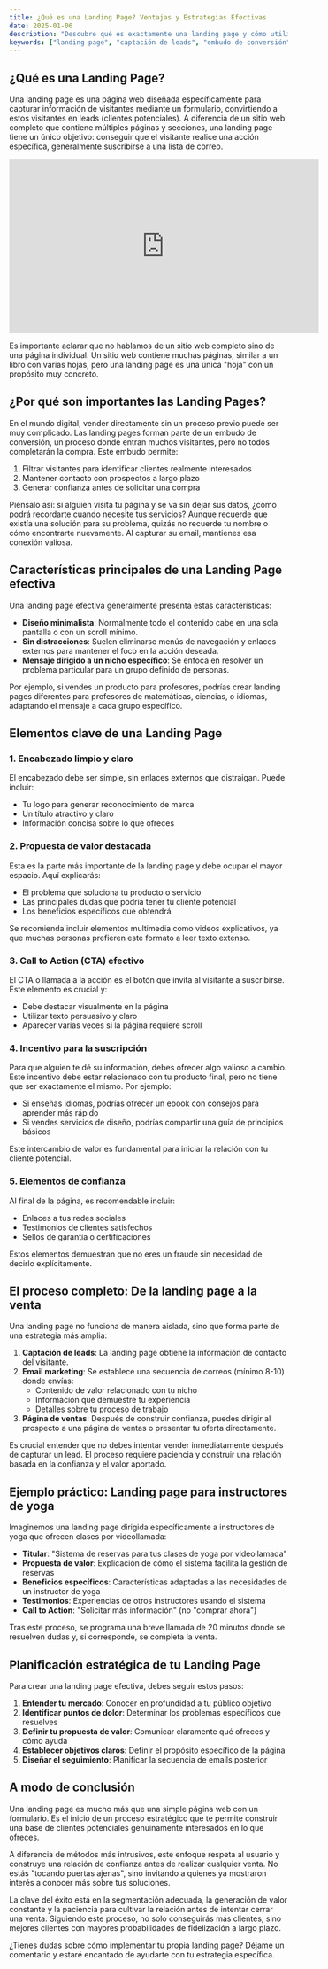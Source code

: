 ```yaml
---
title: ¿Qué es una Landing Page? Ventajas y Estrategias Efectivas
date: 2025-01-06
description: "Descubre qué es exactamente una landing page y cómo utilizarla para capturar clientes potenciales de manera efectiva. Analizamos los elementos clave que debe contener, estrategias para optimizar la conversión y el proceso completo desde la captación de leads hasta la venta final a través del email marketing."
keywords: ["landing page", "captación de leads", "embudo de conversión", "email marketing", "clientes potenciales", "call to action", "propuesta de valor", "formulario de captura", "confianza del cliente", "segmentación de audiencia"]
---
```





## ¿Qué es una Landing Page?

Una landing page es una página web diseñada específicamente para capturar información de visitantes mediante un formulario, convirtiendo a estos visitantes en leads (clientes potenciales). A diferencia de un sitio web completo que contiene múltiples páginas y secciones, una landing page tiene un único objetivo: conseguir que el visitante realice una acción específica, generalmente suscribirse a una lista de correo.

<iframe width="560" height="315" src="https://www.youtube.com/embed/w4mxUo55URY?si=nsZ6oYBkqW-gRdyr" title="YouTube video player" frameborder="0" allow="accelerometer; autoplay; clipboard-write; encrypted-media; gyroscope; picture-in-picture; web-share" referrerpolicy="strict-origin-when-cross-origin" allowfullscreen></iframe>

Es importante aclarar que no hablamos de un sitio web completo sino de una página individual. Un sitio web contiene muchas páginas, similar a un libro con varias hojas, pero una landing page es una única "hoja" con un propósito muy concreto.

## ¿Por qué son importantes las Landing Pages?

En el mundo digital, vender directamente sin un proceso previo puede ser muy complicado. Las landing pages forman parte de un embudo de conversión, un proceso donde entran muchos visitantes, pero no todos completarán la compra. Este embudo permite:

1. Filtrar visitantes para identificar clientes realmente interesados
2. Mantener contacto con prospectos a largo plazo
3. Generar confianza antes de solicitar una compra

Piénsalo así: si alguien visita tu página y se va sin dejar sus datos, ¿cómo podrá recordarte cuando necesite tus servicios? Aunque recuerde que existía una solución para su problema, quizás no recuerde tu nombre o cómo encontrarte nuevamente. Al capturar su email, mantienes esa conexión valiosa.

## Características principales de una Landing Page efectiva

Una landing page efectiva generalmente presenta estas características:

- **Diseño minimalista**: Normalmente todo el contenido cabe en una sola pantalla o con un scroll mínimo.
- **Sin distracciones**: Suelen eliminarse menús de navegación y enlaces externos para mantener el foco en la acción deseada.
- **Mensaje dirigido a un nicho específico**: Se enfoca en resolver un problema particular para un grupo definido de personas.

Por ejemplo, si vendes un producto para profesores, podrías crear landing pages diferentes para profesores de matemáticas, ciencias, o idiomas, adaptando el mensaje a cada grupo específico.

## Elementos clave de una Landing Page

### 1. Encabezado limpio y claro

El encabezado debe ser simple, sin enlaces externos que distraigan. Puede incluir:
- Tu logo para generar reconocimiento de marca
- Un título atractivo y claro
- Información concisa sobre lo que ofreces

### 2. Propuesta de valor destacada

Esta es la parte más importante de la landing page y debe ocupar el mayor espacio. Aquí explicarás:
- El problema que soluciona tu producto o servicio
- Las principales dudas que podría tener tu cliente potencial
- Los beneficios específicos que obtendrá

Se recomienda incluir elementos multimedia como videos explicativos, ya que muchas personas prefieren este formato a leer texto extenso.

### 3. Call to Action (CTA) efectivo

El CTA o llamada a la acción es el botón que invita al visitante a suscribirse. Este elemento es crucial y:
- Debe destacar visualmente en la página
- Utilizar texto persuasivo y claro
- Aparecer varias veces si la página requiere scroll

### 4. Incentivo para la suscripción

Para que alguien te dé su información, debes ofrecer algo valioso a cambio. Este incentivo debe estar relacionado con tu producto final, pero no tiene que ser exactamente el mismo. Por ejemplo:

- Si enseñas idiomas, podrías ofrecer un ebook con consejos para aprender más rápido
- Si vendes servicios de diseño, podrías compartir una guía de principios básicos

Este intercambio de valor es fundamental para iniciar la relación con tu cliente potencial.

### 5. Elementos de confianza

Al final de la página, es recomendable incluir:
- Enlaces a tus redes sociales
- Testimonios de clientes satisfechos
- Sellos de garantía o certificaciones

Estos elementos demuestran que no eres un fraude sin necesidad de decirlo explícitamente.

## El proceso completo: De la landing page a la venta

Una landing page no funciona de manera aislada, sino que forma parte de una estrategia más amplia:

1. **Captación de leads**: La landing page obtiene la información de contacto del visitante.
2. **Email marketing**: Se establece una secuencia de correos (mínimo 8-10) donde envías:
   - Contenido de valor relacionado con tu nicho
   - Información que demuestre tu experiencia
   - Detalles sobre tu proceso de trabajo
3. **Página de ventas**: Después de construir confianza, puedes dirigir al prospecto a una página de ventas o presentar tu oferta directamente.

Es crucial entender que no debes intentar vender inmediatamente después de capturar un lead. El proceso requiere paciencia y construir una relación basada en la confianza y el valor aportado.

## Ejemplo práctico: Landing page para instructores de yoga

Imaginemos una landing page dirigida específicamente a instructores de yoga que ofrecen clases por videollamada:

- **Titular**: "Sistema de reservas para tus clases de yoga por videollamada"
- **Propuesta de valor**: Explicación de cómo el sistema facilita la gestión de reservas
- **Beneficios específicos**: Características adaptadas a las necesidades de un instructor de yoga
- **Testimonios**: Experiencias de otros instructores usando el sistema
- **Call to Action**: "Solicitar más información" (no "comprar ahora")

Tras este proceso, se programa una breve llamada de 20 minutos donde se resuelven dudas y, si corresponde, se completa la venta.

## Planificación estratégica de tu Landing Page

Para crear una landing page efectiva, debes seguir estos pasos:

1. **Entender tu mercado**: Conocer en profundidad a tu público objetivo
2. **Identificar puntos de dolor**: Determinar los problemas específicos que resuelves
3. **Definir tu propuesta de valor**: Comunicar claramente qué ofreces y cómo ayuda
4. **Establecer objetivos claros**: Definir el propósito específico de la página
5. **Diseñar el seguimiento**: Planificar la secuencia de emails posterior

## A modo de conclusión

Una landing page es mucho más que una simple página web con un formulario. Es el inicio de un proceso estratégico que te permite construir una base de clientes potenciales genuinamente interesados en lo que ofreces.

A diferencia de métodos más intrusivos, este enfoque respeta al usuario y construye una relación de confianza antes de realizar cualquier venta. No estás "tocando puertas ajenas", sino invitando a quienes ya mostraron interés a conocer más sobre tus soluciones.

La clave del éxito está en la segmentación adecuada, la generación de valor constante y la paciencia para cultivar la relación antes de intentar cerrar una venta. Siguiendo este proceso, no solo conseguirás más clientes, sino mejores clientes con mayores probabilidades de fidelización a largo plazo.

¿Tienes dudas sobre cómo implementar tu propia landing page? Déjame un comentario y estaré encantado de ayudarte con tu estrategia específica.